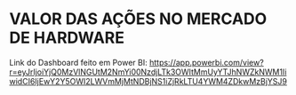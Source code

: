 # VALOR DAS AÇÕES NO MERCADO DE HARDWARE

Link do Dashboard feito em Power BI: https://app.powerbi.com/view?r=eyJrIjoiYjQ0MzVlNGUtM2NmYi00NzdjLTk3OWItMmUyYTJhNWZkNWM1IiwidCI6IjEwY2Y5OWI2LWVmMjMtNDBjNS1iZjRkLTU4YWM4ZDkwMzBjYSJ9
